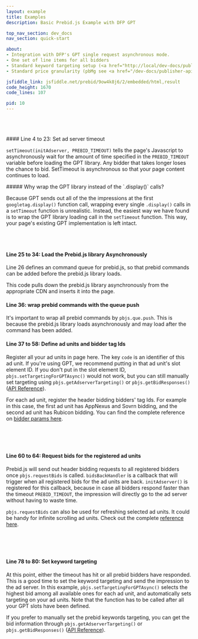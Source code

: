 ```yaml
---
layout: example
title: Examples
description: Basic Prebid.js Example with DFP GPT

top_nav_section: dev_docs
nav_section: quick-start

about: 
- Integration with DFP's GPT single request asynchronous mode.
- One set of line items for all bidders
- Standard keyword targeting setup (<a href="http://local/dev-docs/publisher-api-reference.html#bidderSettingsDefault">reference</a>).
- Standard price granularity (pbMg see <a href="/dev-docs/publisher-api-reference.html#bidResponse">reference here</a>).

jsfiddle_link: jsfiddle.net/prebid/9ow4k8j6/2/embedded/html,result
code_height: 1670
code_lines: 107

pid: 10
---
```



<br>
<br>
<br>

<div markdown="1">
#### Line 4 to 23: Set ad server timeout

`setTimeout(initAdserver, PREBID_TIMEOUT)` tells the page's Javascript to asynchronously wait for the amount of time specified in the `PREBID_TIMEOUT` variable before loading the GPT library. Any bidder that takes longer loses the chance to bid. SetTimeout is asynchronous so that your page content continues to load.

<div class="bs-callout" markdown="1">
##### Why wrap the GPT library instead of the `.display()` calls?

Because GPT sends out all of the the impressions at the first `googletag.display()` function call, wrapping every single `.display()` calls in a `setTimeout` function is unrealistic. Instead, the easiest way we have found is to wrap the GPT library loading call in the `setTimeout` function. This way, your page's existing GPT implementation is left intact.
</div>

</div>


<br>
<br>


<div markdown="1">

#### Line 25 to 34: Load the Prebid.js library Asynchronously

Line 26 defines an command queue for prebid.js, so that prebid commands can be added before the prebid.js library loads. 

This code pulls down the prebid.js library asynchronously from the appropriate CDN and inserts it into the page.

</div>


<div markdown="1">

#### Line 36: wrap prebid commands with the queue push

It's important to wrap all prebid commands by `pbjs.que.push`. This is because the prebid.js library loads asynchronously and may load after the command has been added.

</div>




<div markdown="1">

#### Line 37 to 58: Define ad units and bidder tag Ids

Register all your ad units in page here. The key `code` is an identifier of this ad unit. If you're using GPT, we recommend putting in that ad unit's slot element ID. If you don't put in the slot element ID, `pbjs.setTargetingForGPTAsync()` would not work, but you can still manually set targeting using `pbjs.getAdserverTargeting()` or `pbjs.getBidResponses()` ([API Reference](/dev-docs/publisher-api-reference.html)).

For each ad unit, register the header bidding bidders' tag Ids. For example in this case, the first ad unit has AppNexus and Sovrn bidding, and the second ad unit has Rubicon bidding. You can find the complete reference on [bidder params here](/dev-docs/bidders.html).

</div>

<br>
<br>
<br>

<div markdown="1">

#### Line 60 to 64: Request bids for the registered ad units

Prebid.js will send out header bidding requests to all registered bidders once `pbjs.requestBids` is called. `bidsBackHandler` is a callback that will trigger when all registered bids for the ad units are back. `initAdserver()` is registered for this callback, because in case all bidders respond faster than the timeout `PREBID_TIMEOUT`, the impression will directly go to the ad server without having to waste time.

`pbjs.requestBids` can also be used for refreshing selected ad units. It could be handy for infinite scrolling ad units. Check out the complete [reference here](/dev-docs/publisher-api-reference.html#module_pbjs.requestBids).

</div>

<br>
<br>
<br>

<div markdown="1">

#### Line 78 to 80: Set keyword targeting

At this point, either the timeout has hit or all prebid bidders have responded. This is a good time to set the keyword targeting and send the impression to the ad server. In this example, `pbjs.setTargetingForGPTAsync()` selects the highest bid among all available ones for each ad unit, and automatically sets targeting on your ad units. Note that the function has to be called after all your GPT slots have been defined.

If you prefer to manually set the prebid keywords targeting, you can get the bid information through `pbjs.getAdserverTargeting()` or `pbjs.getBidResponses()` ([API Reference](/dev-docs/publisher-api-reference.html)).


</div>

